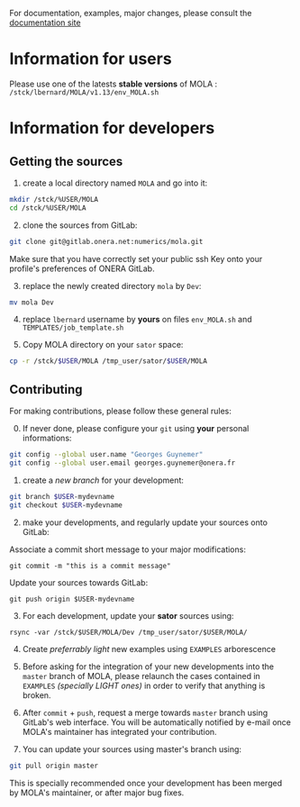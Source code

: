 For documentation, examples, major changes, please consult the [documentation site](https://gitlab.onera.net/numerics/mola/-/wikis/Documentation-link)

Information for users
=====================

Please use one of the latests **stable versions** of MOLA : `/stck/lbernard/MOLA/v1.13/env_MOLA.sh` 


Information for developers
==========================


Getting the sources
-------------------

1. create a local directory named `MOLA` and go into it:

```bash
mkdir /stck/%USER/MOLA
cd /stck/%USER/MOLA
```

2. clone the sources from GitLab:

```bash
git clone git@gitlab.onera.net:numerics/mola.git
```

Make sure that you have correctly set your public ssh Key onto your profile's preferences of ONERA GitLab.

3. replace the newly created directory `mola` by `Dev`:

```bash
mv mola Dev
```

4. replace `lbernard` username by **yours** on files `env_MOLA.sh` and `TEMPLATES/job_template.sh`

5. Copy MOLA directory on your `sator` space:

```bash
cp -r /stck/$USER/MOLA /tmp_user/sator/$USER/MOLA
```


Contributing
------------

For making contributions, please follow these general rules:

0. If never done, please configure your `git` using **your** personal informations:

```bash
git config --global user.name "Georges Guynemer"
git config --global user.email georges.guynemer@onera.fr
```

1. create a *new branch* for your development:

```bash
git branch $USER-mydevname
git checkout $USER-mydevname
```

2. make your developments, and regularly update your sources onto GitLab:

Associate a commit short message to your major modifications:
```
git commit -m "this is a commit message"
```

Update your sources towards GitLab:
```
git push origin $USER-mydevname
```

3. For each development, update your **sator** sources using:

```
rsync -var /stck/$USER/MOLA/Dev /tmp_user/sator/$USER/MOLA/
```

4. Create *preferrably light* new examples using `EXAMPLES` arborescence

5. Before asking for the integration of your new developments into the `master` branch of MOLA, please 
   relaunch the cases contained in `EXAMPLES` *(specially LIGHT ones)* in order to verify that anything
   is broken. 

6. After `commit` + `push`, request a merge towards `master` branch using GitLab's web interface.
   You will be automatically notified by e-mail once MOLA's maintainer has integrated your contribution.

7. You can update your sources using master's branch using:

```bash
git pull origin master
```

This is specially recommended once your development has been merged by MOLA's maintainer, or after major bug fixes.




